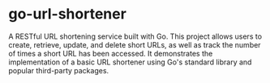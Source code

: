 # go-url-shortener
 A RESTful URL shortening service built with Go. This project allows users to create, retrieve, update, and delete short URLs, as well as track the number of times a short URL has been accessed. It demonstrates the implementation of a basic URL shortener using Go's standard library and popular third-party packages.
